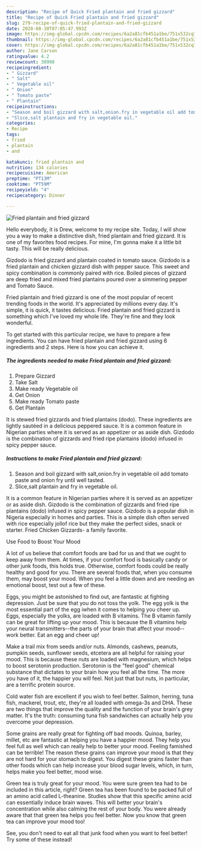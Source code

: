 ```yaml
---
description: "Recipe of Quick Fried plantain and fried gizzard"
title: "Recipe of Quick Fried plantain and fried gizzard"
slug: 279-recipe-of-quick-fried-plantain-and-fried-gizzard
date: 2020-08-30T07:05:47.993Z
image: https://img-global.cpcdn.com/recipes/6a2a81cfb451a1be/751x532cq70/fried-plantain-and-fried-gizzard-recipe-main-photo.jpg
thumbnail: https://img-global.cpcdn.com/recipes/6a2a81cfb451a1be/751x532cq70/fried-plantain-and-fried-gizzard-recipe-main-photo.jpg
cover: https://img-global.cpcdn.com/recipes/6a2a81cfb451a1be/751x532cq70/fried-plantain-and-fried-gizzard-recipe-main-photo.jpg
author: Jane Carson
ratingvalue: 4.2
reviewcount: 30990
recipeingredient:
- " Gizzard"
- " Salt"
- " Vegetable oil"
- " Onion"
- " Tomato paste"
- " Plantain"
recipeinstructions:
- "Season and boil gizzard with salt,onion.fry in vegetable oil add tomato paste and onion fry until well tasted."
- "Slice,salt plantain and fry in vegetable oil."
categories:
- Recipe
tags:
- fried
- plantain
- and

katakunci: fried plantain and 
nutrition: 134 calories
recipecuisine: American
preptime: "PT13M"
cooktime: "PT59M"
recipeyield: "4"
recipecategory: Dinner

---
```



![Fried plantain and fried gizzard](https://img-global.cpcdn.com/recipes/6a2a81cfb451a1be/751x532cq70/fried-plantain-and-fried-gizzard-recipe-main-photo.jpg)

Hello everybody, it is Drew, welcome to my recipe site. Today, I will show you a way to make a distinctive dish, fried plantain and fried gizzard. It is one of my favorites food recipes. For mine, I'm gonna make it a little bit tasty. This will be really delicious.

Gizdodo is fried gizzard and plantain coated in tomato sauce. Gizdodo is a fried plantain and chicken gizzard dish with pepper sauce. This sweet and spicy combination is commonly paired with rice. Boiled pieces of gizzard are deep fried and mixed fried plantains poured over a simmering pepper and Tomato Sauce.

Fried plantain and fried gizzard is one of the most popular of recent trending foods in the world. It's appreciated by millions every day. It's simple, it is quick, it tastes delicious. Fried plantain and fried gizzard is something which I've loved my whole life. They're fine and they look wonderful.


To get started with this particular recipe, we have to prepare a few ingredients. You can have fried plantain and fried gizzard using 6 ingredients and 2 steps. Here is how you can achieve it.

<!--inarticleads1-->

##### The ingredients needed to make Fried plantain and fried gizzard:

1. Prepare  Gizzard
1. Take  Salt
1. Make ready  Vegetable oil
1. Get  Onion
1. Make ready  Tomato paste
1. Get  Plantain


It is stewed fried gizzards and fried plantains (dodo). These ingredients are lightly sautéed in a delicious peppered sauce. It is a common feature in Nigerian parties where it is served as an appetizer or as aside dish. Gizdodo is the combination of gizzards and fried ripe plantains (dodo) infused in spicy pepper sauce. 

<!--inarticleads2-->

##### Instructions to make Fried plantain and fried gizzard:

1. Season and boil gizzard with salt,onion.fry in vegetable oil add tomato paste and onion fry until well tasted.
1. Slice,salt plantain and fry in vegetable oil.


It is a common feature in Nigerian parties where it is served as an appetizer or as aside dish. Gizdodo is the combination of gizzards and fried ripe plantains (dodo) infused in spicy pepper sauce. Gizdodo is a popular dish in Nigeria especially in homes and parties. This is a simple dish often served with rice especially jollof rice but they make the perfect sides, snack or starter. Fried Chicken Gizzards- a family favorite. 

Use Food to Boost Your Mood


A lot of us believe that comfort foods are bad for us and that we ought to keep away from them. At times, if your comfort food is basically candy or other junk foods, this holds true. Otherwise, comfort foods could be really healthy and good for you. There are several foods that, when you consume them, may boost your mood. When you feel a little down and are needing an emotional boost, test out a few of these.

Eggs, you might be astonished to find out, are fantastic at fighting depression. Just be sure that you do not toss the yolk. The egg yolk is the most essential part of the egg iwhen it comes to helping you cheer up. Eggs, especially the yolks, are loaded with B vitamins. The B vitamin family can be great for lifting up your mood. This is because the B vitamins help your neural transmitters--the parts of your brain that affect your mood--work better. Eat an egg and cheer up!

Make a trail mix from seeds and/or nuts. Almonds, cashews, peanuts, pumpkin seeds, sunflower seeds, etcetera are all helpful for raising your mood. This is because these nuts are loaded with magnesium, which helps to boost serotonin production. Serotonin is the "feel good" chemical substance that dictates to your brain how you feel all the time. The more you have of it, the happier you will feel. Not just that but nuts, in particular, are a terrific protein source.

Cold water fish are excellent if you wish to feel better. Salmon, herring, tuna fish, mackerel, trout, etc, they're all loaded with omega-3s and DHA. These are two things that improve the quality and the function of your brain's grey matter. It's the truth: consuming tuna fish sandwiches can actually help you overcome your depression. 

Some grains are really great for fighting off bad moods. Quinoa, barley, millet, etc are fantastic at helping you have a happier mood. They help you feel full as well which can really help to better your mood. Feeling famished can be terrible! The reason these grains can improve your mood is that they are not hard for your stomach to digest. You digest these grains faster than other foods which can help increase your blood sugar levels, which, in turn, helps make you feel better, mood wise.

Green tea is truly great for your mood. You were sure green tea had to be included in this article, right? Green tea has been found to be packed full of an amino acid called L-theanine. Studies show that this specific amino acid can essentially induce brain waves. This will better your brain's concentration while also calming the rest of your body. You were already aware that that green tea helps you feel better. Now you know that green tea can improve your mood too!

See, you don't need to eat all that junk food when you want to feel better! Try some of these instead!

